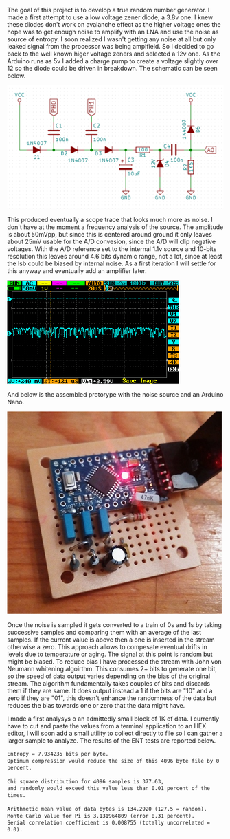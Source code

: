 
The goal of this project is to develop a true random number generator. I made a first attempt to use a low voltage zener diode, a 3.8v one. I knew these diodes don't work on avalanche effect as the higher voltage ones the hope was to get enough noise to amplify with an LNA and use the noise as source of entropy. I soon realized I wasn't getting any noise at all but only leaked signal from the processor was being amplfieid. So I decided to go back to the well known higer voltage zeners and selected a 12v one. As the Arduino runs as 5v I added a charge pump to create a voltage slightly over 12 so the diode could be driven in breakdown. The schematic can be seen below.

![Schematic](documentation/schematic2.png)

This produced eventually a scope trace that looks much more as noise. I don't have at the moment a frequency analysis of the source. The amplitude is about 50mVpp, but since this is centered around ground it only leaves about 25mV usable for the A/D convesion, since the A/D will clip negative voltages. With the A/D reference set to the internal 1.1v source and 10-bits resolution this leaves around 4.6 bits dynamic range, not a lot, since at least the lsb could be biased by internal noise. As a first iteration I will settle for this anyway and eventually add an amplifier later.

![Scope](documentation/noise.png)

And below is the assembled protorype with the noise source and an Arduino Nano.

![Proto](documentation/proto2.png)

Once the noise is sampled it gets converted to a train of 0s and 1s by taking successive samples and comparing them with an average of the last samples. If the current value is above then a one is inserted in the stream otherwise a zero. This approach allows to compesate eventual drifts in levels due to temperature or aging. The signal at this point is random but might be biased. To reduce bias I have processed the stream with John von Neumann whitening algoirthm. This consumes 2+ bits to generate one bit, so the speed of data output varies depending on the bias of the original stream. The algorithm fundamentally takes couples of bits and discards them if they are same. It does output instead a 1 if the bits are "10" and a zero if they are "01", this doesn't enhance the randomness of the data but reduces the bias towards one or zero that the data might have.

I made a first analysys o an admittedly small block of 1K of data. I currently have to cut and paste the values from a terminal application to an HEX editor, I will soon add a small utility to collect directly to file so I can gather a larger sample to analyze. The results of the ENT tests are reported below.


    Entropy = 7.934235 bits per byte.
    Optimum compression would reduce the size of this 4096 byte file by 0 percent.
    
    Chi square distribution for 4096 samples is 377.63, 
    and randomly would exceed this value less than 0.01 percent of the times.
    
    Arithmetic mean value of data bytes is 134.2920 (127.5 = random).
    Monte Carlo value for Pi is 3.131964809 (error 0.31 percent).
    Serial correlation coefficient is 0.008755 (totally uncorrelated = 0.0).
    
